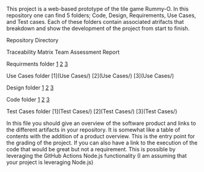 This project is a web-based prototype of the tile game Rummy-O. In this repository one can find 5 folders; Code, Design, Requirements, Use Cases, and Test cases. Each of these folders contain associated atrifacts that breakdown and show the development of the project from start to finish.   

Repository Directory 

Traceability Matrix
Team Assessment Report

Requirments folder
[1](Requirments/)
[2](Requirments/)
[3](Requirments/)

Use Cases folder
[1](Use Cases/)
[2](Use Cases/)
[3](Use Cases/)

Design folder
[1](Design/)
[2](Design/)
[3](Design/)

Code folder
[1](Code/)
[2](Code/)
[3](Code/)

Test Cases folder
[1](Test Cases/)
[2](Test Cases/)
[3](Test Cases/)





In this file you should give an overview of the software product and links to the different artifacts in your repository.
It is somewhat like a table of contents with the addition of a product overview.
This is the entry point for the grading of the project. 
If you can also have a link to the execution of the code that would be great but not a requirement.
This is possible by leveraging the GitHub Actions Node.js functionality (I am assuming that your project is leveraging Node.js)

  
